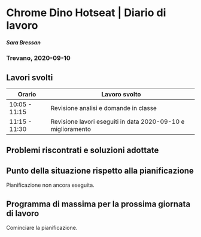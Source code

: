 
# Chrome Dino Hotseat | Diario di lavoro
##### Sara Bressan
### Trevano, 2020-09-10

## Lavori svolti


|Orario        |Lavoro svolto                 |
|--------------|------------------------------|
|10:05 - 11:15 |Revisione analisi e domande in classe|
|11:15 - 11:30 |Revisione lavori eseguiti in data 2020-09-10 e miglioramento |

##  Problemi riscontrati e soluzioni adottate


##  Punto della situazione rispetto alla pianificazione
Pianificazione non ancora eseguita.

## Programma di massima per la prossima giornata di lavoro
Cominciare la pianificazione.
